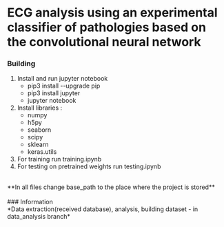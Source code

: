 # ECG analysis using an experimental classifier of pathologies based on the convolutional neural network<br>
### Building<br>
<ol>
<li>Install and run jupyter notebook
  <ul>
    <li>pip3 install --upgrade pip</li>
    <li>pip3 install jupyter</li>
    <li>jupyter notebook</li>
  </ul>
</li>
<li>Install libraries : 
  <ul>
    <li>numpy</li>
    <li>h5py</li>
    <li>seaborn</li>
    <li>scipy</li>
    <li>sklearn</li>
    <li>keras.utils</li>
  </ul>
</li>
<li>For training run training.ipynb</li>
<li>For testing on pretrained weights run testing.ipynb</li>
</ol>
<br>
**In all files change base_path to the place where the project is stored**<br><br>
### Information<br>
*Data extraction(received database), analysis, building dataset - in data_analysis branch*<br>

